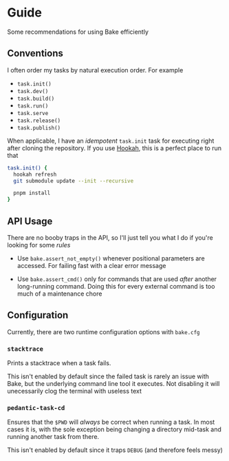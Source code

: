 # Guide

Some recommendations for using Bake efficiently

## Conventions

I often order my tasks by natural execution order. For example

- `task.init()`
- `task.dev()`
- `task.build()`
- `task.run()`
- `task.serve`
- `task.release()`
- `task.publish()`

When applicable, I have an _idempotent_ `task.init` task for executing right after cloning the repository. If you use [Hookah](https://github.com/hyperupcall/hookah), this is a perfect place to run that

```bash
task.init() {
  hookah refresh
  git submodule update --init --recursive

  pnpm install
}
```

## API Usage

There are no booby traps in the API, so I'll just tell you what I do if you're looking for some _rules_

- Use `bake.assert_not_empty()` whenever positional parameters are accessed. For failing fast with a clear error message

- Use `bake.assert_cmd()` only for commands that are used _after_ another long-running command. Doing this for every external command is too much of a maintenance chore

## Configuration

Currently, there are two runtime configuration options with `bake.cfg`

### `stacktrace`

Prints a stacktrace when a task fails.

This isn't enabled by default since the failed task is rarely an issue with Bake, but the underlying command line tool it executes. Not disabling it will unecessarily clog the terminal with useless text

### `pedantic-task-cd`

Ensures that the `$PWD` will _always_ be correct when running a task. In most cases it is, with the sole exception being changing a directory mid-task and running another task from there.

This isn't enabled by default since it traps `DEBUG` (and therefore feels messy)
